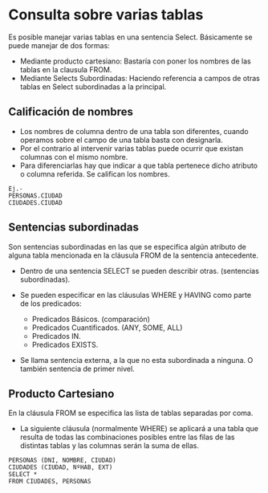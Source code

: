 # Consulta sobre varias tablas

Es posible manejar varias tablas en una sentencia Select. Básicamente se puede manejar de dos formas:
- Mediante producto cartesiano: Bastaría con poner los nombres de las tablas en la clausula FROM.
- Mediante Selects Subordinadas: Haciendo referencia a campos de otras tablas en Select subordinadas a la principal.

## Calificación de nombres
- Los nombres de columna dentro de una tabla son diferentes, cuando operamos sobre el campo de una tabla basta con designarla.
- Por el contrario al intervenir varias tablas puede ocurrir que existan columnas con el mismo nombre.
- Para diferenciarlas hay que indicar a que tabla pertenece dicho atributo o columna referida. Se califican los nombres.
```
Ej.-
PERSONAS.CIUDAD
CIUDADES.CIUDAD
```

## Sentencias subordinadas
Son sentencias subordinadas en las que se especifica algún atributo de alguna tabla mencionada en la cláusula FROM de la sentencia antecedente.

- Dentro de una sentencia SELECT se pueden describir otras. (sentencias subordinadas).
-  Se pueden especificar en las cláusulas WHERE y HAVING como parte de los predicados:
    - Predicados Básicos. (comparación)
    - Predicados Cuantificados. (ANY, SOME, ALL)
    - Predicados IN.
    - Predicados EXISTS.

- Se llama sentencia externa, a la que no esta subordinada a ninguna. O también sentencia de primer nivel.


## Producto Cartesiano
En la cláusula FROM se especifica las lista de tablas separadas por coma.
- La siguiente cláusula (normalmente WHERE) se aplicará a una tabla que resulta de todas las combinaciones posibles entre las filas de las distintas tablas y las columnas serán la suma de ellas.
```
PERSONAS (DNI, NOMBRE, CIUDAD)
CIUDADES (CIUDAD, NºHAB, EXT)
SELECT *
FROM CIUDADES, PERSONAS
```
